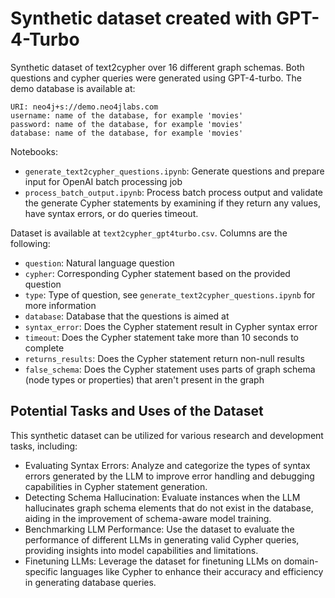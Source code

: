 # Synthetic dataset created with GPT-4-Turbo

Synthetic dataset of text2cypher over 16 different graph schemas.
Both questions and cypher queries were generated using GPT-4-turbo.
The demo database is available at:

```
URI: neo4j+s://demo.neo4jlabs.com
username: name of the database, for example 'movies'
password: name of the database, for example 'movies'
database: name of the database, for example 'movies'
```

Notebooks:

* `generate_text2cypher_questions.ipynb`: Generate questions and prepare input for OpenAI batch processing job
* `process_batch_output.ipynb`: Process batch process output and validate the generate Cypher statements by examining if they return any values, have syntax errors, or do queries timeout.

Dataset is available at `text2cypher_gpt4turbo.csv`. Columns are the following:

* `question`: Natural language question
* `cypher`: Corresponding Cypher statement based on the provided question
* `type`: Type of question, see `generate_text2cypher_questions.ipynb` for more information
* `database`: Database that the questions is aimed at
* `syntax_error`: Does the Cypher statement result in Cypher syntax error
* `timeout`: Does the Cypher statement take more than 10 seconds to complete
* `returns_results`: Does the Cypher statement return non-null results
* `false_schema`: Does the Cypher statement uses parts of graph schema (node types or properties) that aren't present in the graph

## Potential Tasks and Uses of the Dataset

This synthetic dataset can be utilized for various research and development tasks, including:

* Evaluating Syntax Errors: Analyze and categorize the types of syntax errors generated by the LLM to improve error handling and debugging capabilities in Cypher statement generation.
* Detecting Schema Hallucination: Evaluate instances when the LLM hallucinates graph schema elements that do not exist in the database, aiding in the improvement of schema-aware model training.
* Benchmarking LLM Performance: Use the dataset to evaluate the performance of different LLMs in generating valid Cypher queries, providing insights into model capabilities and limitations.
* Finetuning LLMs: Leverage the dataset for finetuning LLMs on domain-specific languages like Cypher to enhance their accuracy and efficiency in generating database queries.